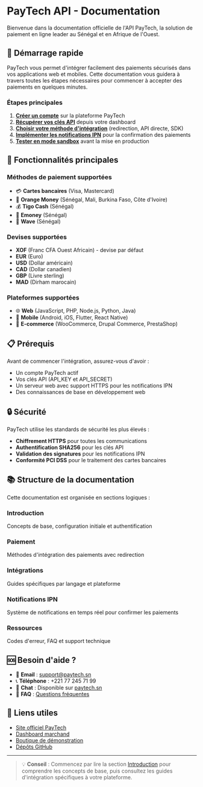 # PayTech API - Documentation

Bienvenue dans la documentation officielle de l'API PayTech, la solution de paiement en ligne leader au Sénégal et en Afrique de l'Ouest.

## 🚀 Démarrage rapide

PayTech vous permet d'intégrer facilement des paiements sécurisés dans vos applications web et mobiles. Cette documentation vous guidera à travers toutes les étapes nécessaires pour commencer à accepter des paiements en quelques minutes.

### Étapes principales

1. **[Créer un compte](https://paytech.sn)** sur la plateforme PayTech
2. **[Récupérer vos clés API](cles-api.md)** depuis votre dashboard
3. **[Choisir votre méthode d'intégration](paiement.md)** (redirection, API directe, SDK)
4. **[Implémenter les notifications IPN](ipn-fonctionnement.md)** pour la confirmation des paiements
5. **[Tester en mode sandbox](url-base.md)** avant la mise en production

## 🌟 Fonctionnalités principales

### Méthodes de paiement supportées
- 💳 **Cartes bancaires** (Visa, Mastercard)
- 📱 **Orange Money** (Sénégal, Mali, Burkina Faso, Côte d'Ivoire)
- 💰 **Tigo Cash** (Sénégal)
- 🏦 **Emoney** (Sénégal)
- 🌊 **Wave** (Sénégal)

### Devises supportées
- **XOF** (Franc CFA Ouest Africain) - devise par défaut
- **EUR** (Euro)
- **USD** (Dollar américain)
- **CAD** (Dollar canadien)
- **GBP** (Livre sterling)
- **MAD** (Dirham marocain)

### Plateformes supportées
- 🌐 **Web** (JavaScript, PHP, Node.js, Python, Java)
- 📱 **Mobile** (Android, iOS, Flutter, React Native)
- 🛒 **E-commerce** (WooCommerce, Drupal Commerce, PrestaShop)

## 📋 Prérequis

Avant de commencer l'intégration, assurez-vous d'avoir :

- Un compte PayTech actif
- Vos clés API (API_KEY et API_SECRET)
- Un serveur web avec support HTTPS pour les notifications IPN
- Des connaissances de base en développement web

## 🔒 Sécurité

PayTech utilise les standards de sécurité les plus élevés :

- **Chiffrement HTTPS** pour toutes les communications
- **Authentification SHA256** pour les clés API
- **Validation des signatures** pour les notifications IPN
- **Conformité PCI DSS** pour le traitement des cartes bancaires

## 📚 Structure de la documentation

Cette documentation est organisée en sections logiques :

### Introduction
Concepts de base, configuration initiale et authentification

### Paiement
Méthodes d'intégration des paiements avec redirection

### Intégrations
Guides spécifiques par langage et plateforme

### Notifications IPN
Système de notifications en temps réel pour confirmer les paiements

### Ressources
Codes d'erreur, FAQ et support technique

## 🆘 Besoin d'aide ?

- 📧 **Email** : support@paytech.sn
- 📞 **Téléphone** : +221 77 245 71 99
- 💬 **Chat** : Disponible sur [paytech.sn](https://paytech.sn)
- 📖 **FAQ** : [Questions fréquentes](faq.md)

## 🔗 Liens utiles

- [Site officiel PayTech](https://paytech.sn)
- [Dashboard marchand](https://paytech.sn/app)
- [Boutique de démonstration](https://sample.paytech.sn)
- [Dépôts GitHub](https://github.com/paytech-sn)

---

> 💡 **Conseil** : Commencez par lire la section [Introduction](introduction.md) pour comprendre les concepts de base, puis consultez les guides d'intégration spécifiques à votre plateforme.

